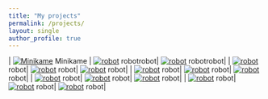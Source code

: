 ```yaml
---
title: "My projects"
permalink: /projects/
layout: single
author_profile: true
---
```


<style>
td, th {
   border: none!important;
}
</style>

| [![Minikame](/assets/images/minikame-low.jpg 'Minikame')](/posts) Minikame | [![robot](/assets/images/empty.jpg 'robot')](/posts) robotrobot| [![robot](/assets/images/empty.jpg 'robot')](/posts) robotrobot|
| [![robot](/assets/images/empty.jpg 'robot')](/posts) robot| [![robot](/assets/images/empty.jpg 'robot')](/posts) robot| [![robot](/assets/images/empty.jpg 'robot')](/posts) robot|
| [![robot](/assets/images/empty.jpg 'robot')](/posts) robot| [![robot](/assets/images/empty.jpg 'robot')](/posts) robot| [![robot](/assets/images/empty.jpg 'robot')](/posts) robot|
| [![robot](/assets/images/empty.jpg 'robot')](/posts) robot| [![robot](/assets/images/empty.jpg 'robot')](/posts) robot| [![robot](/assets/images/empty.jpg 'robot')](/posts) robot|
| [![robot](/assets/images/empty.jpg 'robot')](/posts) robot| [![robot](/assets/images/empty.jpg 'robot')](/posts) robot| [![robot](/assets/images/empty.jpg 'robot')](/posts) robot|